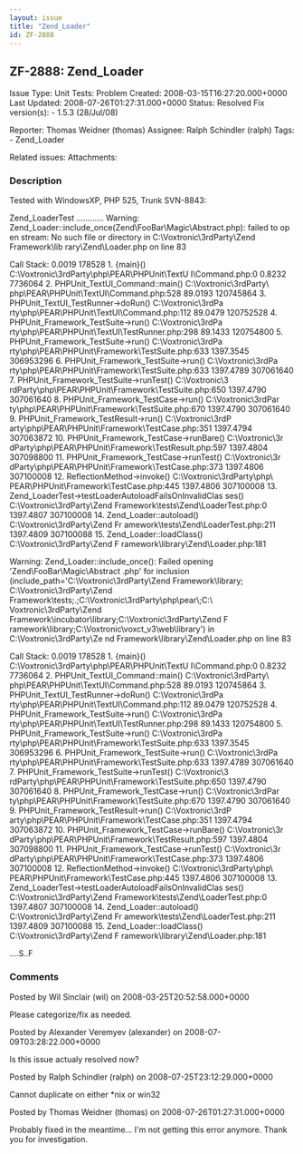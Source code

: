 ```yaml
---
layout: issue
title: "Zend_Loader"
id: ZF-2888
---
```


ZF-2888: Zend\_Loader 
----------------------

 Issue Type: Unit Tests: Problem Created: 2008-03-15T16:27:20.000+0000 Last Updated: 2008-07-26T01:27:31.000+0000 Status: Resolved Fix version(s): - 1.5.3 (28/Jul/08)
 
 Reporter:  Thomas Weidner (thomas)  Assignee:  Ralph Schindler (ralph)  Tags: - Zend\_Loader
 
 Related issues: 
 Attachments: 
### Description

Tested with WindowsXP, PHP 525, Trunk SVN-8843:

Zend\_LoaderTest ............ Warning: Zend\_Loader::include\_once(Zend\\FooBar\\Magic\\Abstract.php): failed to op en stream: No such file or directory in C:\\Voxtronic\\3rdParty\\Zend Framework\\lib rary\\Zend\\Loader.php on line 83

Call Stack: 0.0019 178528 1. {main}() C:\\Voxtronic\\3rdParty\\php\\PEAR\\PHPUnit\\TextU I\\Command.php:0 0.8232 7736064 2. PHPUnit\_TextUI\_Command::main() C:\\Voxtronic\\3rdParty\\ php\\PEAR\\PHPUnit\\TextUI\\Command.php:528 89.0193 120745864 3. PHPUnit\_TextUI\_TestRunner->doRun() C:\\Voxtronic\\3rdPa rty\\php\\PEAR\\PHPUnit\\TextUI\\Command.php:112 89.0479 120752528 4. PHPUnit\_Framework\_TestSuite->run() C:\\Voxtronic\\3rdPa rty\\php\\PEAR\\PHPUnit\\TextUI\\TestRunner.php:298 89.1433 120754800 5. PHPUnit\_Framework\_TestSuite->run() C:\\Voxtronic\\3rdPa rty\\php\\PEAR\\PHPUnit\\Framework\\TestSuite.php:633 1397.3545 306953296 6. PHPUnit\_Framework\_TestSuite->run() C:\\Voxtronic\\3rdPa rty\\php\\PEAR\\PHPUnit\\Framework\\TestSuite.php:633 1397.4789 307061640 7. PHPUnit\_Framework\_TestSuite->runTest() C:\\Voxtronic\\3 rdParty\\php\\PEAR\\PHPUnit\\Framework\\TestSuite.php:650 1397.4790 307061640 8. PHPUnit\_Framework\_TestCase->run() C:\\Voxtronic\\3rdPar ty\\php\\PEAR\\PHPUnit\\Framework\\TestSuite.php:670 1397.4790 307061640 9. PHPUnit\_Framework\_TestResult->run() C:\\Voxtronic\\3rdP arty\\php\\PEAR\\PHPUnit\\Framework\\TestCase.php:351 1397.4794 307063872 10. PHPUnit\_Framework\_TestCase->runBare() C:\\Voxtronic\\3r dParty\\php\\PEAR\\PHPUnit\\Framework\\TestResult.php:597 1397.4804 307098800 11. PHPUnit\_Framework\_TestCase->runTest() C:\\Voxtronic\\3r dParty\\php\\PEAR\\PHPUnit\\Framework\\TestCase.php:373 1397.4806 307100008 12. ReflectionMethod->invoke() C:\\Voxtronic\\3rdParty\\php\\ PEAR\\PHPUnit\\Framework\\TestCase.php:445 1397.4806 307100008 13. Zend\_LoaderTest->testLoaderAutoloadFailsOnInvalidClas ses() C:\\Voxtronic\\3rdParty\\Zend Framework\\tests\\Zend\\LoaderTest.php:0 1397.4807 307100008 14. Zend\_Loader::autoload() C:\\Voxtronic\\3rdParty\\Zend Fr amework\\tests\\Zend\\LoaderTest.php:211 1397.4809 307100088 15. Zend\_Loader::loadClass() C:\\Voxtronic\\3rdParty\\Zend F ramework\\library\\Zend\\Loader.php:181

Warning: Zend\_Loader::include\_once(): Failed opening 'Zend\\FooBar\\Magic\\Abstract .php' for inclusion (include\_path='C:\\Voxtronic\\3rdParty\\Zend Framework\\library; C:\\Voxtronic\\3rdParty\\Zend Framework\\tests;.;C:\\Voxtronic\\3rdParty\\php\\pear\\;C:\\ Voxtronic\\3rdParty\\Zend Framework\\incubator\\library;C:\\Voxtronic\\3rdParty\\Zend F ramework\\library;C:\\Voxtronic\\voxct\_v3\\web\\library') in C:\\Voxtronic\\3rdParty\\Ze nd Framework\\library\\Zend\\Loader.php on line 83

Call Stack: 0.0019 178528 1. {main}() C:\\Voxtronic\\3rdParty\\php\\PEAR\\PHPUnit\\TextU I\\Command.php:0 0.8232 7736064 2. PHPUnit\_TextUI\_Command::main() C:\\Voxtronic\\3rdParty\\ php\\PEAR\\PHPUnit\\TextUI\\Command.php:528 89.0193 120745864 3. PHPUnit\_TextUI\_TestRunner->doRun() C:\\Voxtronic\\3rdPa rty\\php\\PEAR\\PHPUnit\\TextUI\\Command.php:112 89.0479 120752528 4. PHPUnit\_Framework\_TestSuite->run() C:\\Voxtronic\\3rdPa rty\\php\\PEAR\\PHPUnit\\TextUI\\TestRunner.php:298 89.1433 120754800 5. PHPUnit\_Framework\_TestSuite->run() C:\\Voxtronic\\3rdPa rty\\php\\PEAR\\PHPUnit\\Framework\\TestSuite.php:633 1397.3545 306953296 6. PHPUnit\_Framework\_TestSuite->run() C:\\Voxtronic\\3rdPa rty\\php\\PEAR\\PHPUnit\\Framework\\TestSuite.php:633 1397.4789 307061640 7. PHPUnit\_Framework\_TestSuite->runTest() C:\\Voxtronic\\3 rdParty\\php\\PEAR\\PHPUnit\\Framework\\TestSuite.php:650 1397.4790 307061640 8. PHPUnit\_Framework\_TestCase->run() C:\\Voxtronic\\3rdPar ty\\php\\PEAR\\PHPUnit\\Framework\\TestSuite.php:670 1397.4790 307061640 9. PHPUnit\_Framework\_TestResult->run() C:\\Voxtronic\\3rdP arty\\php\\PEAR\\PHPUnit\\Framework\\TestCase.php:351 1397.4794 307063872 10. PHPUnit\_Framework\_TestCase->runBare() C:\\Voxtronic\\3r dParty\\php\\PEAR\\PHPUnit\\Framework\\TestResult.php:597 1397.4804 307098800 11. PHPUnit\_Framework\_TestCase->runTest() C:\\Voxtronic\\3r dParty\\php\\PEAR\\PHPUnit\\Framework\\TestCase.php:373 1397.4806 307100008 12. ReflectionMethod->invoke() C:\\Voxtronic\\3rdParty\\php\\ PEAR\\PHPUnit\\Framework\\TestCase.php:445 1397.4806 307100008 13. Zend\_LoaderTest->testLoaderAutoloadFailsOnInvalidClas ses() C:\\Voxtronic\\3rdParty\\Zend Framework\\tests\\Zend\\LoaderTest.php:0 1397.4807 307100008 14. Zend\_Loader::autoload() C:\\Voxtronic\\3rdParty\\Zend Fr amework\\tests\\Zend\\LoaderTest.php:211 1397.4809 307100088 15. Zend\_Loader::loadClass() C:\\Voxtronic\\3rdParty\\Zend F ramework\\library\\Zend\\Loader.php:181

....S..F

 

 

### Comments

Posted by Wil Sinclair (wil) on 2008-03-25T20:52:58.000+0000

Please categorize/fix as needed.

 

 

Posted by Alexander Veremyev (alexander) on 2008-07-09T03:28:22.000+0000

Is this issue actualy resolved now?

 

 

Posted by Ralph Schindler (ralph) on 2008-07-25T23:12:29.000+0000

Cannot duplicate on either \*nix or win32

 

 

Posted by Thomas Weidner (thomas) on 2008-07-26T01:27:31.000+0000

Probably fixed in the meantime... I'm not getting this error anymore. Thank you for investigation.

 

 